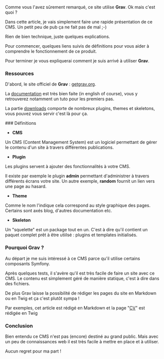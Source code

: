 Comme vous l'avez sûrement remarqué, ce site utilise **Grav**. Ok mais c'est quoi ?

Dans cette article, je vais simplement faire une rapide présentation de ce CMS. Un petit peu de pub ça ne fait pas de mal ;-)

Rien de bien technique, juste quelques explications.

Pour commencer, quelques liens suivis de  définitions pour vous aider à comprendre le fonctionnement de ce produit.

Pour terminer je vous expliquerai comment je suis arrivé à utiliser **Grav**.


### Ressources

D'abord, le site officiel de **Grav** : [getgrav.org](http://getgrav.org).

La [documentation](http://learn.getgrav.org) est très bien faite (in english of course), vous y retrouverez notamment un tuto pour les premiers pas.

La partie [downloads](https://getgrav.org/downloads) comporte de nombreux plugins, themes et skeletons, vous pouvez vous servir c'est là pour ça.


### Définitions

* **CMS**

Un CMS (Content Management System) est un logiciel permettant de gérer le contenu d'un site à travers différentes publications.
 
* **Plugin**

Les plugins servent à ajouter des fonctionnalités à votre CMS.

Il existe par exemple le plugin **admin** permettant d'administrer à travers différents écrans votre site. Un autre exemple, **random** fournit un lien vers une page au hasard.

* **Theme**

Comme le nom l'indique cela correspond au style graphique des pages. Certains sont axés blog, d'autres documentation etc.

* **Skeleton**

Un "squelette" est un package tout en un. C'est à dire qu'il contient un paquet complet prêt à être utiilsé : plugins et templates initialisés.


### Pourquoi Grav ?

Au départ je me suis intéressé à ce CMS parce qu'il utilise certains composants Symfony.

Après quelques tests, il s'avère qu'il est très facile de faire un site avec ce CMS. Le contenu est simplement géré de manière statique, c'est à dire dans des fichiers.

De plus Grav laisse la possibilité de rédiger les pages du site en Markdown ou en Twig et ça c'est plutôt sympa !

Par exemples, cet article est rédigé en Markdown et la page "[CV](/cv)" est rédigée en Twig


### Conclusion

Bien entendu ce CMS n'est pas (encore) destiné au grand public. Mais avec un peu de connaissances web il est très facile à mettre en place et à utiliser. 

Aucun regret pour ma part !
